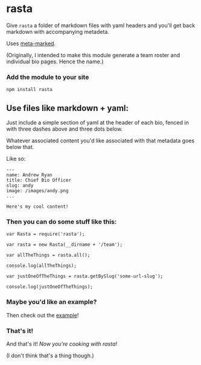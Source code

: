 rasta
=====

Give ``rasta`` a folder of markdown files with yaml headers and you'll get back markdown with accompanying metadeta. 

Uses [meta-marked](https://github.com/j201/meta-marked).

(Originally, I intended to make this module generate a team roster and individual bio pages. Hence the name.)

### Add the module to your site

```
npm install rasta
```


## Use files like  markdown + yaml:

Just include a simple section of yaml at the header of each bio, fenced in with three dashes above and three dots below. 

Whatever associated content you'd like associated with that metadata goes below that.

Like so:

```
---
name: Andrew Ryan
title: Chief Bio Officer
slug: andy
image: /images/andy.png
...

Here's my cool content!
```

### Then you can do some stuff like this:

```
var Rasta = require('rasta');

var rasta = new Rasta(__dirname + '/team');

var allTheThings = rasta.all();

console.log(allTheThings);

var justOneOfTheThings = rasta.getBySlug('some-url-slug');

console.log(justOneOfTheThings);

```

### Maybe you'd like an example?
Then check out the [example](https://github.com/adambrault/rasta/tree/master/example)!


### That's it!
And that's it! *Now you're cooking with rasta!*

(I don't think that's a thing though.)